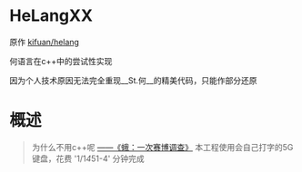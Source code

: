 # HeLangXX
原作 [kifuan/helang](https://github.com/kifuan/helang)  

何语言在c++中的尝试性实现  

因为个人技术原因无法完全重现__St.何__的精美代码，只能作部分还原  

# 概述
> 为什么不用c++呢
> [——《蛾：一次赛博调查》](https://cultist.huijiwiki.com/wiki/%E6%96%87%E7%AB%A0)
本工程使用会自己打字的5G键盘，花费 '1/1*4*51-4' 分钟完成  

